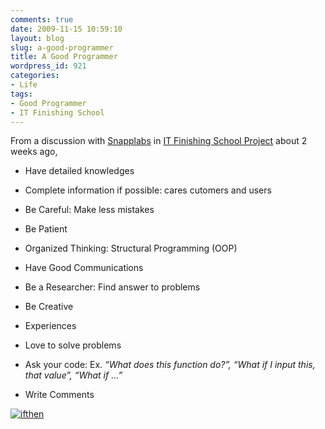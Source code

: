 ```yaml
---
comments: true
date: 2009-11-15 10:59:10
layout: blog
slug: a-good-programmer
title: A Good Programmer
wordpress_id: 921
categories:
- Life
tags:
- Good Programmer
- IT Finishing School
---
```


From a discussion with [Snapplabs](http://www.snapplabs.com/) in [IT Finishing School Project](http://www.doc.eng.cmu.ac.th/~fs/) about 2 weeks ago,

 

  
  * Have detailed knowledges
   
  * Complete information if possible: cares cutomers and users
   
  * Be Careful: Make less mistakes
   
  * Be Patient
   
  * Organized Thinking: Structural Programming (OOP)
   
  * Have Good Communications
   
  * Be a Researcher: Find answer to problems
   
  * Be Creative
   
  * Experiences
   
  * Love to solve problems
   
  * Ask your code: Ex. _“What does this function do?”, “What if I input this, that value”, “What if …”_
   
  * Write Comments
 

[![ifthen](http://www.armno.in.th/wp-content/uploads/2009/11/ifthen_thumb.gif)](http://www.armno.in.th/wp-content/uploads/2009/11/ifthen.gif)

